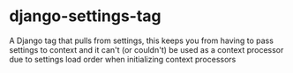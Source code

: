 # django-settings-tag
A Django tag that pulls from settings, this keeps you from having to pass settings to context and it can't (or couldn't) be used as a context processor due to settings load order when initializing context processors

